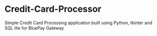 # Credit-Card-Processor
Simple Credit Card Processing application built using Python, tkinter and SQL lite  for BluePay Gateway
